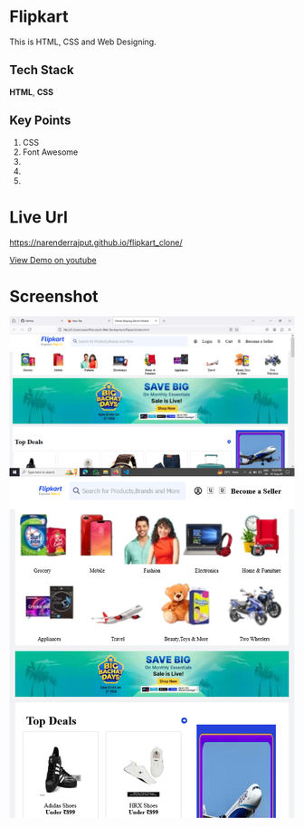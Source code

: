 # Flipkart
This is HTML, CSS and Web Designing. 

## Tech Stack

**HTML**, **CSS**

## Key Points
1. CSS
2. Font Awesome
3. 
4. 
5. 

# Live Url
https://narenderrajput.github.io/flipkart_clone/

[View Demo on youtube](https://youtu.be/0upIxqAJieU)


# Screenshot

![Screenshot](./Flipcart.png)
![Screenshot](./Flipkart%20Responsive.png)
